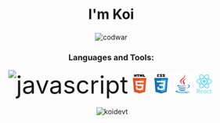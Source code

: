<h1 align="center">I'm Koi</h1>
<p align="center"><img align="center" alt="codwar" src="https://www.codewars.com/users/Koii/badges/large"></p>

<h3 align="center">Languages and Tools:</h3>
<p align="center"> <img style="font-size:50px;" src="https://www.freepnglogos.com/uploads/javascript-png/javascript-shield-logo-icon-2.png" alt="javascript" width="40" height="40"/> <img src="https://raw.githubusercontent.com/devicons/devicon/master/icons/html5/html5-original-wordmark.svg" alt="html5" width="40" height="40"/> <img src="https://raw.githubusercontent.com/devicons/devicon/master/icons/css3/css3-original-wordmark.svg" alt="css3" width="40" height="40"/> <img src="https://raw.githubusercontent.com/devicons/devicon/master/icons/java/java-original.svg" alt="java" width="40" height="40"/> <img src="https://raw.githubusercontent.com/devicons/devicon/master/icons/react/react-original-wordmark.svg" alt="react" width="40" height="40"/> </p>

<p align="center">&nbsp;<img align="center" src="https://github-readme-stats.vercel.app/api?username=koipix&show_icons=true&theme=radical&locale=en" alt="koidevt" /></p>
